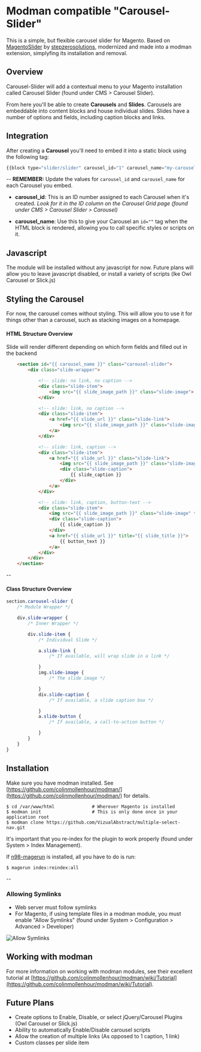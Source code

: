 Modman compatible "Carousel-Slider"
=============
This is a simple, but flexible carousel slider for Magento. Based on [MagentoSlider](https://github.com/stepzerosolutions/MagentoSlider) by [stepzerosolutions](https://github.com/stepzerosolutions), modernized and made into a modman extension, simplyfing its installation and removal.

## Overview

Carousel-Slider will add a contextual menu to your Magento installation called Carousel Slider (found under CMS > Carousel Slider).

From here you'll be able to create **Carousels** and **Slides**. Carousels are embeddable into content blocks and house individual slides. Slides have a number of options and fields, including caption blocks and links.

## Integration
After creating a **Carousel** you'll need to embed it into a static block using the following tag:

```js
{{block type="slider/slider" carousel_id="1" carousel_name="my-carousel" template="stepzero/slider/slider.phtml" name="slider" as="slider" }}
```

--
**REMEMBER:** Update the values for `carousel_id` and `carousel_name` for each Carousel you embed.

- **carousel_id**: This is an ID number assigned to each Carousel when it's created. *Look for it in the ID column on the Carousel Grid page (found under CMS > Carousel Slider > Carousel)*

- **carousel_name**: Use this to give your Carousel an `id=""` tag when the HTML block is rendered, allowing you to call specific styles or scripts on it.

## Javascript
The module will be installed without any javascript for now. Future plans will allow you to leave javascript disabled, or install a variety of scripts (lke Owl Carousel or Slick.js)

## Styling the Carousel
For now, the carousel comes without styling. This will allow you to use it for things other than a carousel, such as stacking images on a homepage.

#### HTML Structure Overview
Slide will render different depending on which form fields and filled out in the backend

```html
	<section id="{{ carousel_name }}" class="carousel-slider">
		<div class="slide-wrapper">

			<!-- slide: no link, no caption -->
			<div class="slide-item">
				<img src="{{ slide_image_path }}" class="slide-image">
			</div>

			<!-- slide: link, no caption -->
			<div class="slide-item">
				<a href="{{ slide_url }}" class="slide-link">
					<img src="{{ slide_image_path }}" class="slide-image" title="{{ slide_title }}">
				</a>
			</div>

			<!-- slide: link, caption -->
			<div class="slide-item">
				<a href="{{ slide_url }}" class="slide-link">
					<img src="{{ slide_image_path }}" class="slide-image" title="{{ slide_title }}">
					<div class="slide-caption">
						{{ slide_caption }}
					</div>
				</a>
			</div>

			<!-- slide: link, caption, button-text -->
			<div class="slide-item">
				<img src="{{ slide_image_path }}" class="slide-image" title="{{ slide_title }}">
				<div class="slide-caption">
					{{ slide_caption }}
				</div>
				<a href="{{ slide_url }}" title="{{ slide_title }}">
					{{ button_text }}
				</a>
			</div>
		</div>
	</section>
```
--
#### Class Structure Overview

```css
section.carousel-slider {
	/* Module Wrapper */

	div.slide-wrapper {
		/* Inner Wrapper */

		div.slide-item {
			/* Individual Slide */

			a.slide-link {
				/* If available, will wrap slide in a link */

			}
			img.slide-image {
				/* The slide image */

			}
			div.slide-caption {
				/* If available, a slide caption box */

			}
			a.slide-button {
				/* If available, a call-to-action button */

			}
		}
	}
}
```

## Installation

Make sure you have modman installed. See [https://github.com/colinmollenhour/modman/](https://github.com/colinmollenhour/modman/) for details.

```
$ cd /var/www/html				# Wherever Magento is installed
$ modman init					# This is only done once in your application root
$ modman clone https://github.com/VizualAbstract/multiple-select-nav.git
```
It's important that you re-index for the plugin to work properly (found under System > Index Management).

If [n98-magerun](https://github.com/netz98/n98-magerun) is installed, all you have to do is run:

```
$ magerun index:reindex:all
```
--
### Allowing Symlinks
  * Web server must follow symlinks
  * For Magento, if using template files in a modman module, you must enable "Allow Symlinks" (found under System > Configuration > Advanced > Developer)

![Allow Symlinks](http://host.coreycapetillo.com/git/media/allow-symlinks.png)

## Working with modman
For more information on working with modman modules, see their excellent tutorial at [https://github.com/colinmollenhour/modman/wiki/Tutorial](https://github.com/colinmollenhour/modman/wiki/Tutorial).

## Future Plans
- Create options to Enable, Disable, or select jQuery/Carousel Plugins (Owl Carousel or Slick.js)
- Ability to automatically Enable/Disable carousel scripts
- Allow the creation of multiple links (As opposed to 1 caption, 1 link)
- Custom classes per slide item